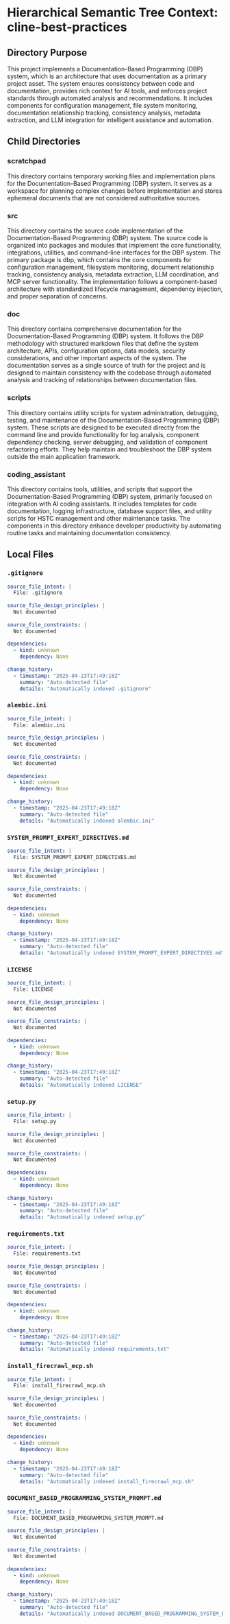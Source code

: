 # Hierarchical Semantic Tree Context: cline-best-practices

## Directory Purpose
This project implements a Documentation-Based Programming (DBP) system, which is an architecture that uses documentation as a primary project asset. The system ensures consistency between code and documentation, provides rich context for AI tools, and enforces project standards through automated analysis and recommendations. It includes components for configuration management, file system monitoring, documentation relationship tracking, consistency analysis, metadata extraction, and LLM integration for intelligent assistance and automation.

## Child Directories

### scratchpad
This directory contains temporary working files and implementation plans for the Documentation-Based Programming (DBP) system. It serves as a workspace for planning complex changes before implementation and stores ephemeral documents that are not considered authoritative sources.

### src
This directory contains the source code implementation of the Documentation-Based Programming (DBP) system. The source code is organized into packages and modules that implement the core functionality, integrations, utilities, and command-line interfaces for the DBP system. The primary package is dbp, which contains the core components for configuration management, filesystem monitoring, document relationship tracking, consistency analysis, metadata extraction, LLM coordination, and MCP server functionality. The implementation follows a component-based architecture with standardized lifecycle management, dependency injection, and proper separation of concerns.

### doc
This directory contains comprehensive documentation for the Documentation-Based Programming (DBP) system. It follows the DBP methodology with structured markdown files that define the system architecture, APIs, configuration options, data models, security considerations, and other important aspects of the system. The documentation serves as a single source of truth for the project and is designed to maintain consistency with the codebase through automated analysis and tracking of relationships between documentation files.

### scripts
This directory contains utility scripts for system administration, debugging, testing, and maintenance of the Documentation-Based Programming (DBP) system. These scripts are designed to be executed directly from the command line and provide functionality for log analysis, component dependency checking, server debugging, and validation of component refactoring efforts. They help maintain and troubleshoot the DBP system outside the main application framework.

### coding_assistant
This directory contains tools, utilities, and scripts that support the Documentation-Based Programming (DBP) system, primarily focused on integration with AI coding assistants. It includes templates for code documentation, logging infrastructure, database support files, and utility scripts for HSTC management and other maintenance tasks. The components in this directory enhance developer productivity by automating routine tasks and maintaining documentation consistency.

## Local Files

### `.gitignore`
```yaml
source_file_intent: |
  File: .gitignore
  
source_file_design_principles: |
  Not documented
  
source_file_constraints: |
  Not documented
  
dependencies:
  - kind: unknown
    dependency: None
  
change_history:
  - timestamp: "2025-04-23T17:49:18Z"
    summary: "Auto-detected file"
    details: "Automatically indexed .gitignore"
```

### `alembic.ini`
```yaml
source_file_intent: |
  File: alembic.ini
  
source_file_design_principles: |
  Not documented
  
source_file_constraints: |
  Not documented
  
dependencies:
  - kind: unknown
    dependency: None
  
change_history:
  - timestamp: "2025-04-23T17:49:18Z"
    summary: "Auto-detected file"
    details: "Automatically indexed alembic.ini"
```

### `SYSTEM_PROMPT_EXPERT_DIRECTIVES.md`
```yaml
source_file_intent: |
  File: SYSTEM_PROMPT_EXPERT_DIRECTIVES.md
  
source_file_design_principles: |
  Not documented
  
source_file_constraints: |
  Not documented
  
dependencies:
  - kind: unknown
    dependency: None
  
change_history:
  - timestamp: "2025-04-23T17:49:18Z"
    summary: "Auto-detected file"
    details: "Automatically indexed SYSTEM_PROMPT_EXPERT_DIRECTIVES.md"
```

### `LICENSE`
```yaml
source_file_intent: |
  File: LICENSE
  
source_file_design_principles: |
  Not documented
  
source_file_constraints: |
  Not documented
  
dependencies:
  - kind: unknown
    dependency: None
  
change_history:
  - timestamp: "2025-04-23T17:49:18Z"
    summary: "Auto-detected file"
    details: "Automatically indexed LICENSE"
```

### `setup.py`
```yaml
source_file_intent: |
  File: setup.py
  
source_file_design_principles: |
  Not documented
  
source_file_constraints: |
  Not documented
  
dependencies:
  - kind: unknown
    dependency: None
  
change_history:
  - timestamp: "2025-04-23T17:49:18Z"
    summary: "Auto-detected file"
    details: "Automatically indexed setup.py"
```

### `requirements.txt`
```yaml
source_file_intent: |
  File: requirements.txt
  
source_file_design_principles: |
  Not documented
  
source_file_constraints: |
  Not documented
  
dependencies:
  - kind: unknown
    dependency: None
  
change_history:
  - timestamp: "2025-04-23T17:49:18Z"
    summary: "Auto-detected file"
    details: "Automatically indexed requirements.txt"
```

### `install_firecrawl_mcp.sh`
```yaml
source_file_intent: |
  File: install_firecrawl_mcp.sh
  
source_file_design_principles: |
  Not documented
  
source_file_constraints: |
  Not documented
  
dependencies:
  - kind: unknown
    dependency: None
  
change_history:
  - timestamp: "2025-04-23T17:49:18Z"
    summary: "Auto-detected file"
    details: "Automatically indexed install_firecrawl_mcp.sh"
```

### `DOCUMENT_BASED_PROGRAMMING_SYSTEM_PROMPT.md`
```yaml
source_file_intent: |
  File: DOCUMENT_BASED_PROGRAMMING_SYSTEM_PROMPT.md
  
source_file_design_principles: |
  Not documented
  
source_file_constraints: |
  Not documented
  
dependencies:
  - kind: unknown
    dependency: None
  
change_history:
  - timestamp: "2025-04-23T17:49:18Z"
    summary: "Auto-detected file"
    details: "Automatically indexed DOCUMENT_BASED_PROGRAMMING_SYSTEM_PROMPT.md"
```

<!-- End of HSTC.md file -->
